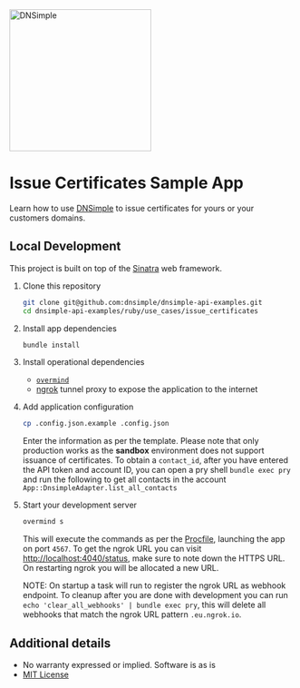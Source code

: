 <a href="https://dnsimple.com/">
  <img src="https://developer.dnsimple.com/assets/images/dnsimple-logo-dev.svg" alt="DNSimple" width="250" />
</a>

# Issue Certificates Sample App

Learn how to use [DNSimple](https://dnsimple.com/) to issue certificates for yours or your customers domains.

## Local Development

This project is built on top of the [Sinatra](http://www.sinatrarb.com/) web framework.

1. Clone this repository
   ```bash
   git clone git@github.com:dnsimple/dnsimple-api-examples.git
   cd dnsimple-api-examples/ruby/use_cases/issue_certificates
   ```

2. Install app dependencies
   ```bash
   bundle install
   ```

3. Install operational dependencies
   * [`overmind`](https://github.com/DarthSim/overmind)
   * [ngrok](https://ngrok.com/) tunnel proxy to expose the application to the internet

4. Add application configuration
   ```bash
   cp .config.json.example .config.json
   ```
   Enter the information as per the template. Please note that only production works as the **sandbox** environment does not support issuance of certificates.
   To obtain a `contact_id`, after you have entered the API token and account ID, you can open a pry shell `bundle exec pry` and run the following to get all contacts in the account `App::DnsimpleAdapter.list_all_contacts`

5. Start your development server
   ```bash
   overmind s
   ```
   This will execute the commands as per the [Procfile](Procfile), launching the app on port `4567`.
   To get the ngrok URL you can visit [http://localhost:4040/status](http://localhost:4040/status), make sure to note down the HTTPS URL. On restarting ngrok you will be allocated a new URL.

   NOTE: On startup a task will run to register the ngrok URL as webhook endpoint. To cleanup after you are done with development you can run `echo 'clear_all_webhooks' | bundle exec pry`, this will delete all webhooks that match the ngrok URL pattern `.eu.ngrok.io`.


## Additional details
* No warranty expressed or implied. Software is as is
* [MIT License](https://opensource.org/licenses/mit-license.html)
